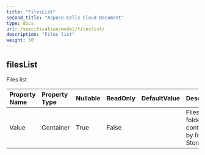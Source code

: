 ```yaml
---
title: "FilesList"
second_title: "Aspose.Cells Cloud Document"
type: docs
url: /specification/model/fileslist/
description: "Files list"
weight: 50
---
```


## **filesList**

Files list 

| Property Name | Property Type | Nullable |  ReadOnly | DefaultValue | Description | 
| :- | :- | :- |:- |  :- | :- |
| Value | Container | True |  False |  | Files and folders contained by folder StorageFile. |  

